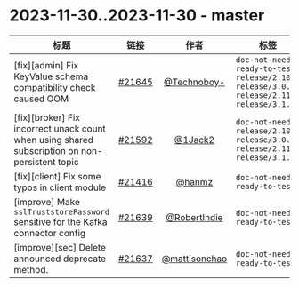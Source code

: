 # 2023-11-30..2023-11-30 - master
| 标题 | 链接 | 作者 | 标签 |
| - | :--: | :--: | - |
| [fix][admin] Fix KeyValue schema compatibility check caused OOM | [#21645](https://github.com/apache/pulsar/pull/21645) | [@Technoboy-](https://github.com/Technoboy-) | `doc-not-needed` `ready-to-test` `release/2.10.6` `release/3.0.3` `release/2.11.4` `release/3.1.3`  | 
| [fix][broker] Fix incorrect unack count when using shared subscription on non-persistent topic | [#21592](https://github.com/apache/pulsar/pull/21592) | [@1Jack2](https://github.com/1Jack2) | `doc-not-needed` `release/2.10.6` `release/3.0.3` `release/2.11.4` `release/3.1.3`  | 
| [fix][client] Fix some typos in client module | [#21416](https://github.com/apache/pulsar/pull/21416) | [@hanmz](https://github.com/hanmz) | `doc-not-needed` `ready-to-test`  | 
| [improve] Make `sslTruststorePassword` sensitive for the Kafka connector config | [#21639](https://github.com/apache/pulsar/pull/21639) | [@RobertIndie](https://github.com/RobertIndie) | `doc-not-needed` `ready-to-test`  | 
| [improve][sec] Delete announced deprecate method. | [#21637](https://github.com/apache/pulsar/pull/21637) | [@mattisonchao](https://github.com/mattisonchao) | `doc-not-needed` `ready-to-test`  | 
